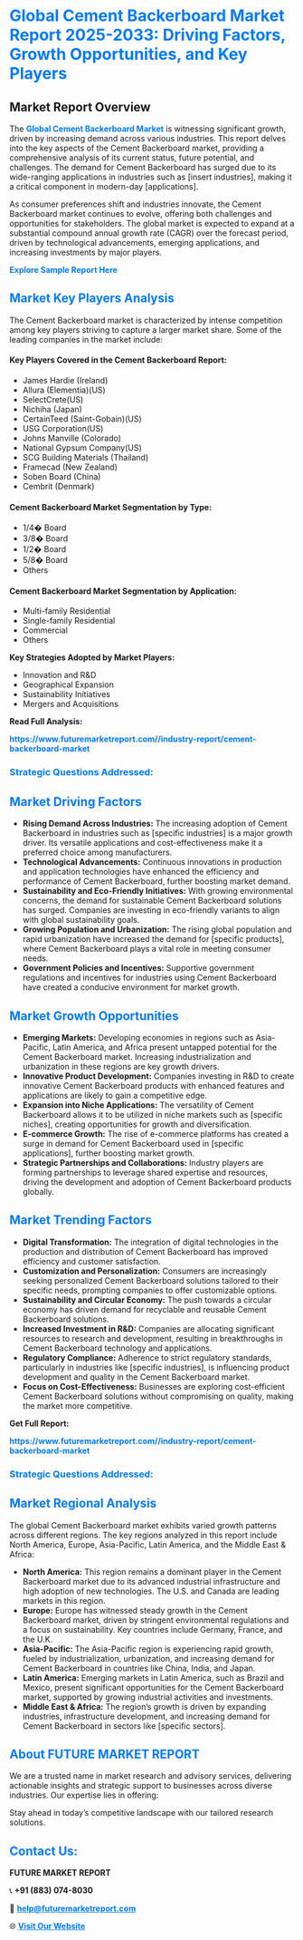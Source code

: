 <h1 style="color: #007BFF;">Global Cement Backerboard Market Report 2025-2033: Driving Factors, Growth Opportunities, and Key Players</h1>

<section id="overview">
<h2>Market Report Overview</h2>
<p>The <a href="https://www.futuremarketreport.com//industry-report/cement-backerboard-market" style="color: #007BFF; text-decoration: none;"><strong>Global Cement Backerboard Market</strong></a> is witnessing significant growth, driven by increasing demand across various industries. This report delves into the key aspects of the Cement Backerboard market, providing a comprehensive analysis of its current status, future potential, and challenges. The demand for Cement Backerboard has surged due to its wide-ranging applications in industries such as [insert industries], making it a critical component in modern-day [applications].</p>
<p>As consumer preferences shift and industries innovate, the Cement Backerboard market continues to evolve, offering both challenges and opportunities for stakeholders. The global market is expected to expand at a substantial compound annual growth rate (CAGR) over the forecast period, driven by technological advancements, emerging applications, and increasing investments by major players.</p>
</section>

<section id="overview">
<p><a href="https://www.futuremarketreport.com//request-sample/reportId=45913" style="color: #007BFF; text-decoration: none;"><strong>Explore Sample Report Here</strong></a></p>
</section>

<section id="key-players">
<h2 style="color: #007BFF;">Market Key Players Analysis</h2>
<p>The Cement Backerboard market is characterized by intense competition among key players striving to capture a larger market share. Some of the leading companies in the market include:</p>
<h4>Key Players Covered in the Cement Backerboard Report:</h4>
<ul><li>James Hardie (Ireland)</li><li>Allura (Elementia)(US)</li><li>SelectCrete(US)</li><li>Nichiha (Japan)</li><li>CertainTeed (Saint-Gobain)(US)</li><li>USG Corporation(US)</li><li>Johns Manville (Colorado)</li><li>National Gypsum Company(US)</li><li>SCG Building Materials (Thailand)</li><li>Framecad (New Zealand)</li><li>Soben Board (China)</li><li>Cembrit (Denmark)</li></ul>
<h4>Cement Backerboard Market Segmentation by Type:</h4>
<ul><li>1/4� Board</li><li>3/8� Board</li><li>1/2� Board</li><li>5/8� Board</li><li>Others</li></ul>

<h4>Cement Backerboard Market Segmentation by Application:</h4>
<ul><li>Multi-family Residential</li><li>Single-family Residential</li><li>Commercial</li><li>Others</li></ul>
<p><strong>Key Strategies Adopted by Market Players:</strong></p>
<ul>
<li>Innovation and R&D</li>
<li>Geographical Expansion</li>
<li>Sustainability Initiatives</li>
<li>Mergers and Acquisitions</li>
</ul>
</section>

<section>
<p><strong>Read Full Analysis: </strong></p><a href="https://www.futuremarketreport.com//industry-report/cement-backerboard-market" style="color: #007BFF; text-decoration: none;"><strong>https://www.futuremarketreport.com//industry-report/cement-backerboard-market</strong></a>
<h3 style="color: #007BFF;">Strategic Questions Addressed:</h3>
</section>

<section id="driving-factors">
<h2 style="color: #007BFF;">Market Driving Factors</h2>
<ul>
<li><strong>Rising Demand Across Industries:</strong> The increasing adoption of Cement Backerboard in industries such as [specific industries] is a major growth driver. Its versatile applications and cost-effectiveness make it a preferred choice among manufacturers.</li>
<li><strong>Technological Advancements:</strong> Continuous innovations in production and application technologies have enhanced the efficiency and performance of Cement Backerboard, further boosting market demand.</li>
<li><strong>Sustainability and Eco-Friendly Initiatives:</strong> With growing environmental concerns, the demand for sustainable Cement Backerboard solutions has surged. Companies are investing in eco-friendly variants to align with global sustainability goals.</li>
<li><strong>Growing Population and Urbanization:</strong> The rising global population and rapid urbanization have increased the demand for [specific products], where Cement Backerboard plays a vital role in meeting consumer needs.</li>
<li><strong>Government Policies and Incentives:</strong> Supportive government regulations and incentives for industries using Cement Backerboard have created a conducive environment for market growth.</li>
</ul>
</section>

<section id="growth-opportunities">
<h2 style="color: #007BFF;">Market Growth Opportunities</h2>
<ul>
<li><strong>Emerging Markets:</strong> Developing economies in regions such as Asia-Pacific, Latin America, and Africa present untapped potential for the Cement Backerboard market. Increasing industrialization and urbanization in these regions are key growth drivers.</li>
<li><strong>Innovative Product Development:</strong> Companies investing in R&D to create innovative Cement Backerboard products with enhanced features and applications are likely to gain a competitive edge.</li>
<li><strong>Expansion into Niche Applications:</strong> The versatility of Cement Backerboard allows it to be utilized in niche markets such as [specific niches], creating opportunities for growth and diversification.</li>
<li><strong>E-commerce Growth:</strong> The rise of e-commerce platforms has created a surge in demand for Cement Backerboard used in [specific applications], further boosting market growth.</li>
<li><strong>Strategic Partnerships and Collaborations:</strong> Industry players are forming partnerships to leverage shared expertise and resources, driving the development and adoption of Cement Backerboard products globally.</li>
</ul>
</section>

<section id="trending-factors">
<h2 style="color: #007BFF;">Market Trending Factors</h2>
<ul>
<li><strong>Digital Transformation:</strong> The integration of digital technologies in the production and distribution of Cement Backerboard has improved efficiency and customer satisfaction.</li>
<li><strong>Customization and Personalization:</strong> Consumers are increasingly seeking personalized Cement Backerboard solutions tailored to their specific needs, prompting companies to offer customizable options.</li>
<li><strong>Sustainability and Circular Economy:</strong> The push towards a circular economy has driven demand for recyclable and reusable Cement Backerboard solutions.</li>
<li><strong>Increased Investment in R&D:</strong> Companies are allocating significant resources to research and development, resulting in breakthroughs in Cement Backerboard technology and applications.</li>
<li><strong>Regulatory Compliance:</strong> Adherence to strict regulatory standards, particularly in industries like [specific industries], is influencing product development and quality in the Cement Backerboard market.</li>
<li><strong>Focus on Cost-Effectiveness:</strong> Businesses are exploring cost-efficient Cement Backerboard solutions without compromising on quality, making the market more competitive.</li>
</ul>
</section>

<section>
<p><strong>Get Full Report: </strong></p><a href="https://www.futuremarketreport.com//industry-report/cement-backerboard-market" style="color: #007BFF; text-decoration: none;"><strong>https://www.futuremarketreport.com//industry-report/cement-backerboard-market</strong></a>
<h3 style="color: #007BFF;">Strategic Questions Addressed:</h3>
</section>


<section id="regional-analysis">
<h2 style="color: #007BFF;">Market Regional Analysis</h2>
<p>The global Cement Backerboard market exhibits varied growth patterns across different regions. The key regions analyzed in this report include North America, Europe, Asia-Pacific, Latin America, and the Middle East & Africa:</p>
<ul>
<li><strong>North America:</strong> This region remains a dominant player in the Cement Backerboard market due to its advanced industrial infrastructure and high adoption of new technologies. The U.S. and Canada are leading markets in this region.</li>
<li><strong>Europe:</strong> Europe has witnessed steady growth in the Cement Backerboard market, driven by stringent environmental regulations and a focus on sustainability. Key countries include Germany, France, and the U.K.</li>
<li><strong>Asia-Pacific:</strong> The Asia-Pacific region is experiencing rapid growth, fueled by industrialization, urbanization, and increasing demand for Cement Backerboard in countries like China, India, and Japan.</li>
<li><strong>Latin America:</strong> Emerging markets in Latin America, such as Brazil and Mexico, present significant opportunities for the Cement Backerboard market, supported by growing industrial activities and investments.</li>
<li><strong>Middle East & Africa:</strong> The region’s growth is driven by expanding industries, infrastructure development, and increasing demand for Cement Backerboard in sectors like [specific sectors].</li>
</ul>
</section>

<footer>
<h2 style="color: #007BFF;">About FUTURE MARKET REPORT</h2>
<p>We are a trusted name in market research and advisory services, delivering actionable insights and strategic support to businesses across diverse industries. Our expertise lies in offering:</p>

<p>Stay ahead in today’s competitive landscape with our tailored research solutions.</p>

<h2 style="color: #007BFF;">Contact Us:</h2>
<p><strong>FUTURE MARKET REPORT</strong></p>
<p>📞 <strong>+91 (883) 074-8030</strong></p>
<p>📧 <strong><a href="mailto:help@futuremarketreport.com" style="color: #007BFF;">help@futuremarketreport.com</a></strong></p>
<p>🌐 <strong><a href="https://www.futuremarketreport.com/" style="color: #007BFF;">Visit Our Website</a></strong></p>
</footer>